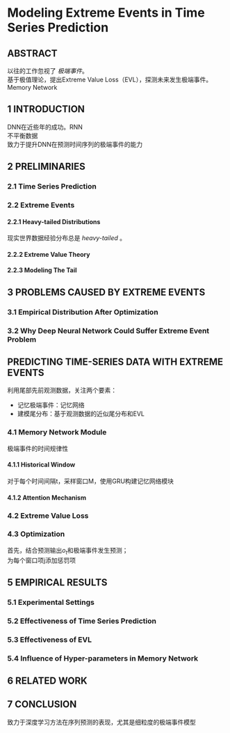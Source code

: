 # Modeling Extreme Events in Time Series Prediction

## ABSTRACT

以往的工作忽视了 _极端事件_。  
基于极值理论，提出Extreme Value Loss（EVL），探测未来发生极端事件。  
Memory Network

## 1 INTRODUCTION

DNN在近些年的成功。RNN  
不平衡数据  
致力于提升DNN在预测时间序列的极端事件的能力

## 2 PRELIMINARIES

### 2.1 Time Series Prediction

### 2.2 Extreme Events

#### 2.2.1 Heavy-tailed Distributions

现实世界数据经验分布总是 _heavy-tailed_ 。  

#### 2.2.2 Extreme Value Theory

#### 2.2.3 Modeling The Tail

## 3 PROBLEMS CAUSED BY EXTREME EVENTS

### 3.1 Empirical Distribution After Optimization

### 3.2 Why Deep Neural Network Could Suffer Extreme Event Problem

## PREDICTING TIME-SERIES DATA WITH EXTREME EVENTS

利用尾部先前观测数据，关注两个要素：

* 记忆极端事件：记忆网络
* 建模尾分布：基于观测数据的近似尾分布和EVL

### 4.1 Memory Network Module

极端事件的时间规律性

#### 4.1.1 Historical Window

对于每个时间间隔t，采样窗口M，使用GRU构建记忆网络模块  

#### 4.1.2 Attention Mechanism

### 4.2 Extreme Value Loss

### 4.3 Optimization

首先，结合预测输出$o_t$和极端事件发生预测；  
为每个窗口项j添加惩罚项

## 5 EMPIRICAL RESULTS

### 5.1 Experimental Settings

### 5.2 Effectiveness of Time Series Prediction

### 5.3 Effectiveness of EVL

### 5.4 Influence of Hyper-parameters in Memory Network

## 6 RELATED WORK

## 7 CONCLUSION

致力于深度学习方法在序列预测的表现，尤其是细粒度的极端事件模型
